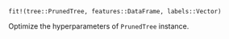 ```
fit!(tree::PrunedTree, features::DataFrame, labels::Vector)
```

Optimize the hyperparameters of `PrunedTree` instance.
